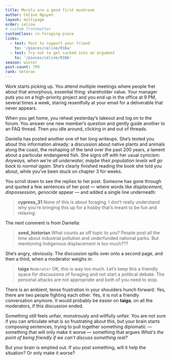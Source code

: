 ```yaml
---
title: Morels are a good first mushroom
author: Celine Nguyen
layout: multipage
order: celine
# custom frontmatter
customClass: cn-foraging-piece
links:
  - text: Post to support your friend
    to: '/pieces/celine/016a'
  - text: Try not to get sucked into an argument
    to: '/pieces/celine/016b'
season: winter
post-count: 799
rank: Veteran
---
```


Work starts picking up. You attend multiple meetings where people fret about that amorphous, essential thing: shareholder value. Your manager puts you on a high-priority project and you end up in the office at 9 PM, several times a week, staring resentfully at your email for a deliverable that never appears.

When you get home, you reheat yesterday’s takeout and log on to the forum. You answer one new member’s question and gently guide another to an FAQ thread. Then you idle around, clicking in and out of threads.

Daniella has posted another one of her long writeups. She’s texted you about this information already: a discussion about native plants and animals along the coast, the reshaping of the land over the past 200 years, a lament about a particular endangered fish. She signs off with her usual cynicism: *Anyways, when we’re all underwater, maybe their population levels will go back to normal again.* She’s clearly finished reading the book she told you about, while you’ve been stuck on chapter 3 for weeks.

You scroll down to see the replies to her post. Someone has gone through and quoted a few sentences of her post — where words like *displacement*, *dispossession*, *genocide* appear — and added a single line underneath:

> **cypress_31** None of this is about foraging. I don’t really understand why you’re bringing this up for a hobby that’s meant to be fun and relaxing.

The next comment is from Daniella:

> **seed_historian** What counts as off topic to you? People post all the time about industrial pollution and underfunded national parks. But mentioning Indigenous displacement is too much???

She’s angry, obviously. The discussion spills over onto a second page, and then a third, when a moderator weighs in:

> **taiga** `Moderator` OK, this is way too much. Let’s keep this a friendly space for discussions of foraging and not start a political debate. The personal attacks are not appropriate and both of you need to stop.

There is an ambient, tense frustration in your shoulders hunch forward. Yes, there are two people fighting each other. Yes, it is not a friendly conversation anymore. It would probably be easier on **taiga**, on all the moderators, if this discussion ended.

Something still feels unfair, monstrously and willfully unfair. You are not sure if you can articulate what is so frustrating about this, but your brain starts composing sentences, trying to pull together something diplomatic — something that will only make it worse — something that argues *What’s the point of being friendly if we can’t discuss something real?*

But your brain is emptied out. If you post something, will it help the situation? Or only make it worse?
